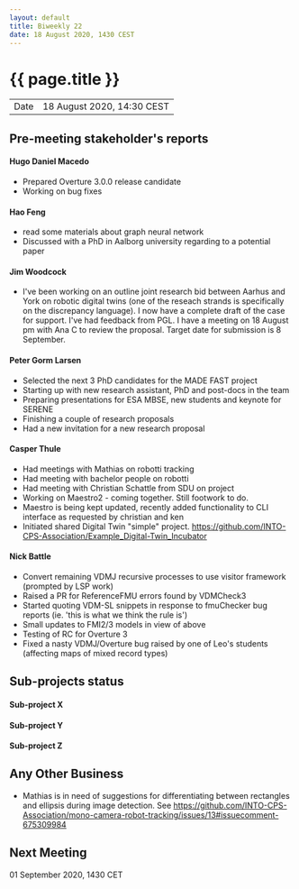 ```yaml
---
layout: default
title: Biweekly 22
date: 18 August 2020, 1430 CEST
---
```


<script src="https://code.jquery.com/jquery-1.11.1.min.js">
</script>
<script src="/javascripts/edit.js"></script>
<script>setEditButonNm();</script>

# {{ page.title }}

|||
|---|---|
| Date | 18 August 2020, 14:30 CEST |


## Pre-meeting stakeholder's reports

<!-- Please keep in mind that the minutes are publicly available.-->

#### Hugo Daniel Macedo
* Prepared Overture 3.0.0 release candidate
* Working on bug fixes 

#### Hao Feng
* read some materials about graph neural network 
* Discussed with a PhD in Aalborg university regarding to a potential paper

#### Jim Woodcock
* I've been working on an outline joint research bid between Aarhus and York on robotic digital twins (one of the reseach strands is specifically on the discrepancy language). I now have a complete draft of the case for support. I've had feedback from PGL. I have a meeting on 18 August pm with Ana C to review the proposal. Target date for submission is 8 September.

#### Peter Gorm Larsen
* Selected the next 3 PhD candidates for the MADE FAST project
* Starting up with new research assistant, PhD and post-docs in the team
* Preparing presentations for ESA MBSE, new students and keynote for SERENE
* Finishing a couple of research proposals
* Had a new invitation for a new research proposal

#### Casper Thule
* Had meetings with Mathias on robotti tracking
* Had meeting with bachelor people on robotti
* Had meeting with Christian Schattle from SDU on project
* Working on Maestro2 - coming together. Still footwork to do. 
* Maestro is being kept updated, recently added functionality to CLI interface as requested by christian and ken
* Initiated shared Digital Twin "simple" project. https://github.com/INTO-CPS-Association/Example_Digital-Twin_Incubator

#### Nick Battle
* Convert remaining VDMJ recursive processes to use visitor framework (prompted by LSP work)
* Raised a PR for ReferenceFMU errors found by VDMCheck3
* Started quoting VDM-SL snippets in response to fmuChecker bug reports (ie. 'this is what we think the rule is')
* Small updates to FMI2/3 models in view of above
* Testing of RC for Overture 3
* Fixed a nasty VDMJ/Overture bug raised by one of Leo's students (affecting maps of mixed record types)

## Sub-projects status


#### Sub-project X

#### Sub-project Y

#### Sub-project Z

##  Any Other Business
* Mathias is in need of suggestions for differentiating between rectangles and ellipsis during image detection. See https://github.com/INTO-CPS-Association/mono-camera-robot-tracking/issues/13#issuecomment-675309984

Next Meeting
------------

01 September 2020, 1430 CET


<div id="edit_page_div"></div>

